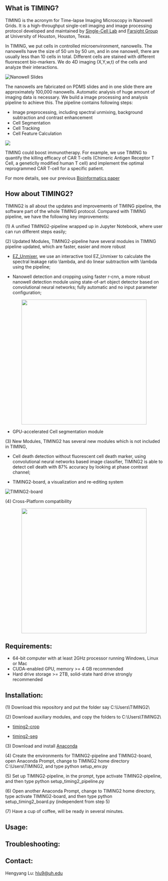 
## What is TIMING?
TIMING is the acronym for Time-lapse Imaging Microscopy in Nanowell Grids. It is a high-throughput single-cell imaging and image processing protocol developed and maintained by [Single-Cell Lab](http://singlecell.chee.uh.edu/) and [Farsight Group](http://www.farsight-toolkit.org/wiki/Main_Page) at University of Houston, Houston, Texas.

In TIMING, we put cells in controlled microenvironment, nanowells. The nanowells have the size of 50 um by 50 um, and in one nanowell, there are usually less than 10 cells in total. Different cells are stained with different fluorescent bio-markers. We do 4D imaging (X,Y,w,t) of the cells and analyze their interactions.

![Nanowell Slides](https://github.com/troylhy1991/TIMING2/blob/master/appendix/Slides.JPG)

The nanowells are fabricated on PDMS slides and in one slide there are approximately 100,000 nanowells. Automatic analysis of huge amount of imaging data is necessary. We build a image processing and analysis pipeline to achieve this. The pipeline contains following steps:
  * Image preprocessing, including spectral unmixing, background subtraction and contrast enhancement
  * Cell Segmentation
  * Cell Tracking
  * Cell Feature Calculation

![](https://github.com/troylhy1991/TIMING2/blob/master/appendix/TIMING.JPG)

TIMING could boost immunotherapy. For example, we use TIMING to quantify the killing efficacy of CAR T-cells (Chimeric Antigen Receptor T Cell, a geneticlly modified human T cell) and implement the optimal reprogrammed CAR T-cell for a specific patient.

For more details, see our previous [Bioinformatics paper](https://academic.oup.com/bioinformatics/article/31/19/3189/212047)

## How about TIMING2?
TIMING2 is all about the updates and improvements of TIMING pipeline, the software part of the whole TIMING protocol. Compared with TIMING pipeline, we have the following key improvements:

(1) A unified TIMING2-pipeline wrapped up in Jupyter Notebook, where user can run different steps easily;

(2) Updated Modules, TIMING2-pipeline have several modules in TIMING pipeline updated, which are faster, easier and more robust
    
 * [EZ_Unmixer](https://github.com/troylhy1991/EZ_Unmixer), we use an interactive tool EZ_Unmixer to calculate the spectral leakage ratio \lambda, and do linear subtraction with \lambda using the pipeline;
    
 * Nanowell detection and cropping using faster r-cnn, a more robust nanowell detection module using state-of-art object detector based on convolutional neural networks; fully automatic and no input parameter configuration;

<p align="center">
  <img src="https://github.com/troylhy1991/TIMING2/blob/master/appendix/faster-rcnn.JPG" width="400">
</p>

 * GPU-accelerated Cell segmentation module
    
(3) New Modules, TIMING2 has several new modules which is not included in TIMING,
    
 * Cell death detection without fluorescent cell death marker, using convolutional neural networks based image classifier, TIMING2 is able to detect cell death with 87% accuracy by looking at phase contrast channel;
    
 * TIMING2-board, a visualization and re-editing system
 
![TIMING2-board](https://github.com/troylhy1991/TIMING2/blob/master/appendix/TIMING2-board.JPG)    

(4) Cross-Platform compatibility

<p align="center">
  <img src="https://github.com/troylhy1991/TIMING2/blob/master/appendix/Platform.jpg" width="400">
</p>

## Requirements:

* 64-bit computer with at least 2GHz processor running Windows, Linux or Mac
* CUDA-enabled GPU, memory >= 4 GB recommended
* Hard drive storage >= 2TB, solid-state hard drive strongly recommended

## Installation:

(1) Download this repository and put the folder say C:\Users\TIMING2\

(2) Download auxiliary modules, and copy the folders to C:\Users\TIMING2\

 * [timing2-crop](https://drive.google.com/open?id=1JF5EzTBGnQCUoflwbl9hmdB-1xd-6TII)
 
 * [timing2-seg](https://drive.google.com/open?id=1wZuUeq0VIsF-GQw5F5OoMAe0iFbnwQe9)
 
(3) Download and install [Anaconda](https://www.anaconda.com/download/?lang=en-us)

(4) Create the environments for TIMING2-pipeline and TIMING2-board, open Anaconda Prompt, change to TIMING2 home directory C:\Users\TIMING2\, and type python setup_env.py

(5) Set up TIMING2-pipeline, in the prompt, type activate TIMING2-pipeline, and then type python setup_timing2_pipeline.py

(6) Open another Anaconda Prompt, change to TIMING2 home directory, type activate TIMING2-board, and then type python setup_timing2_board.py (independent from step 5)

(7) Have a cup of coffee, will be ready in several minutes.

## Usage:


## Troubleshooting:


## Contact:
 Hengyang Lu: hlu9@uh.edu
